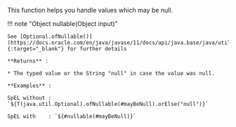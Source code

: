 This function helps you handle values which may be null.

!!! note "Object nullable(Object input)"

    See [Optional.ofNullable()](https://docs.oracle.com/en/java/javase/11/docs/api/java.base/java/util/Optional.html#ofNullable(T)){:target="_blank"} for further details

    **Returns** :
    
    * The typed value or the String "null" in case the value was null.

    **Examples** :

    SpEL without : `${T(java.util.Optional).ofNullable(#mayBeNull).orElse("null")}`

    SpEL with    : `${#nullable(#mayBeNull)}`
